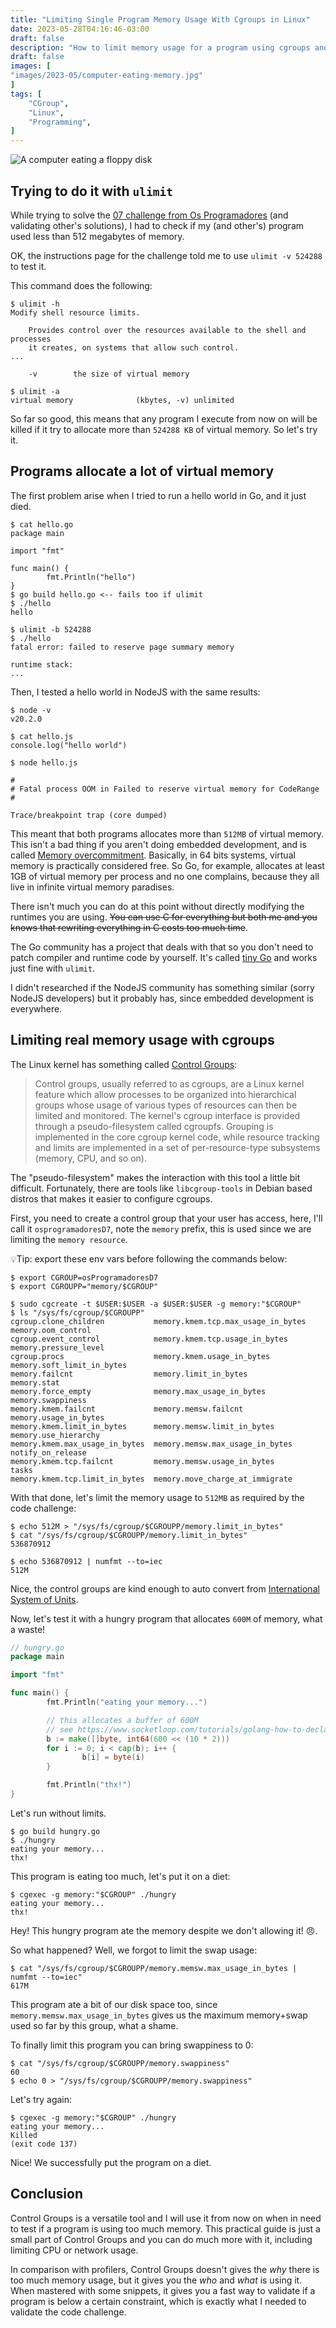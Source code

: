 ```yaml
---
title: "Limiting Single Program Memory Usage With Cgroups in Linux"
date: 2023-05-28T04:16:46-03:00
draft: false
description: "How to limit memory usage for a program using cgroups and why ulimit isn't good for it."
draft: false
images: [
"images/2023-05/computer-eating-memory.jpg"
]
tags: [
    "CGroup",
    "Linux",
    "Programming",
]
---
```

![A computer eating a floppy disk](/images/2023-05/computer-eating-memory.jpg#center "A hungry computer eating a floppy disk. Source: [Internet Archive, ROM magazine, 1977](https://archive.org/details/197708ROMV1I02/), illustrated by [Robert Grossman](https://www.robertgrossman.com/).")

## Trying to do it with `ulimit`

While trying to solve the [07 challenge from Os Programadores](https://osprogramadores.com/desafios/d07/) (and validating other's solutions), I had to check if my (and other's) program used less than 512 megabytes of memory.

OK, the instructions page for the challenge told me to use `ulimit -v 524288` to test it.

This command does the following:

```
$ ulimit -h
Modify shell resource limits.

    Provides control over the resources available to the shell and processes
    it creates, on systems that allow such control.
...

	-v        the size of virtual memory

$ ulimit -a
virtual memory              (kbytes, -v) unlimited
```

So far so good, this means that any program I execute from now on will be killed if it try to allocate more than `524288 KB` of virtual memory. So let's try it.

## Programs allocate a lot of virtual memory

The first problem arise when I tried to run a hello world in Go, and it just died.

```
$ cat hello.go
package main

import "fmt"

func main() {
        fmt.Println("hello")
}
$ go build hello.go <-- fails too if ulimit
$ ./hello
hello

$ ulimit -b 524288
$ ./hello
fatal error: failed to reserve page summary memory

runtime stack:
...
```

Then, I tested a hello world in NodeJS with the same results:

```
$ node -v
v20.2.0

$ cat hello.js
console.log("hello world")

$ node hello.js

#
# Fatal process OOM in Failed to reserve virtual memory for CodeRange
#

Trace/breakpoint trap (core dumped)
```

This meant that both programs allocates more than `512MB` of virtual memory. This isn't a bad thing if you aren't doing embedded development, and is called [Memory overcommitment](https://en.wikipedia.org/wiki/Memory_overcommitment). Basically, in 64 bits systems, virtual memory is practically considered free. So Go, for example, allocates at least 1GB of virtual memory per process and no one complains, because they all live in infinite virtual memory paradises.

There isn't much you can do at this point without directly modifying the runtimes you are using. ~~You can use C for everything but both me and you knows that rewriting everything in C costs too much time~~.

The Go community has a project that deals with that so you don't need to patch compiler and runtime code by yourself. It's called [tiny Go](https://tinygo.org/) and works just fine with `ulimit`.

I didn't researched if the NodeJS community has something similar (sorry NodeJS developers) but it probably has, since embedded development is everywhere.

## Limiting real memory usage with cgroups

The Linux kernel has something called [Control Groups](https://man7.org/linux/man-pages/man7/cgroups.7.html):

>	Control groups, usually referred to as cgroups, are a Linux kernel feature which allow processes to be organized into hierarchical groups whose usage of various types of resources can then be limited and monitored.  The kernel's cgroup interface is provided through a pseudo-filesystem called cgroupfs.  Grouping is implemented in the core cgroup kernel code, while resource tracking and limits are implemented in a set of per-resource-type subsystems (memory, CPU, and so on).

The "pseudo-filesystem" makes the interaction with this tool a little bit difficult. Fortunately, there are tools like `libcgroup-tools` in Debian based distros that makes it easier to configure cgroups.

First, you need to create a control group that your user has access, here, I'll call it `osprogramadoresD7`, note the `memory` prefix, this is used since we are limiting the `memory resource`.

💡Tip: export these env vars before following the commands below:
```
$ export CGROUP=osProgramadoresD7
$ export CGROUPP="memory/$CGROUP"
```

```
$ sudo cgcreate -t $USER:$USER -a $USER:$USER -g memory:"$CGROUP"
$ ls "/sys/fs/cgroup/$CGROUPP"
cgroup.clone_children           memory.kmem.tcp.max_usage_in_bytes  memory.oom_control
cgroup.event_control            memory.kmem.tcp.usage_in_bytes      memory.pressure_level
cgroup.procs                    memory.kmem.usage_in_bytes          memory.soft_limit_in_bytes
memory.failcnt                  memory.limit_in_bytes               memory.stat
memory.force_empty              memory.max_usage_in_bytes           memory.swappiness
memory.kmem.failcnt             memory.memsw.failcnt                memory.usage_in_bytes
memory.kmem.limit_in_bytes      memory.memsw.limit_in_bytes         memory.use_hierarchy
memory.kmem.max_usage_in_bytes  memory.memsw.max_usage_in_bytes     notify_on_release
memory.kmem.tcp.failcnt         memory.memsw.usage_in_bytes         tasks
memory.kmem.tcp.limit_in_bytes  memory.move_charge_at_immigrate
```

With that done, let's limit the memory usage to `512MB` as required by the code challenge:

```
$ echo 512M > "/sys/fs/cgroup/$CGROUPP/memory.limit_in_bytes"
$ cat "/sys/fs/cgroup/$CGROUPP/memory.limit_in_bytes"
536870912

$ echo 536870912 | numfmt --to=iec
512M
```

Nice, the control groups are kind enough to auto convert from [International System of Units](https://physics.nist.gov/cuu/Units/binary.html).

Now, let's test it with a hungry program that allocates `600M` of memory, what a waste!

```go
// hungry.go
package main

import "fmt"

func main() {
        fmt.Println("eating your memory...")

		// this allocates a buffer of 600M
        // see https://www.socketloop.com/tutorials/golang-how-to-declare-kilobyte-megabyte-gigabyte-terabyte-and-so-on
        b := make([]byte, int64(600 << (10 * 2)))
        for i := 0; i < cap(b); i++ {
                b[i] = byte(i)
        }

        fmt.Println("thx!")
}
```

Let's run without limits.

```
$ go build hungry.go
$ ./hungry
eating your memory...
thx!
```

This program is eating too much, let's put it on a diet:

```
$ cgexec -g memory:"$CGROUP" ./hungry
eating your memory...
thx!
```

Hey! This hungry program ate the memory despite we don't allowing it! 😠.

So what happened? Well, we forgot to limit the swap usage:

```
$ cat "/sys/fs/cgroup/$CGROUPP/memory.memsw.max_usage_in_bytes | numfmt --to=iec"
617M
```

This program ate a bit of our disk space too, since `memory.memsw.max_usage_in_bytes` gives us the maximum memory+swap used so far by this group, what a shame.

To finally limit this program you can bring swappiness to 0:

```
$ cat "/sys/fs/cgroup/$CGROUPP/memory.swappiness"
60
$ echo 0 > "/sys/fs/cgroup/$CGROUPP/memory.swappiness"
```

Let's try again:

```
$ cgexec -g memory:"$CGROUP" ./hungry
eating your memory...
Killed
(exit code 137)
```

Nice! We successfully put the program on a diet.

## Conclusion

Control Groups is a versatile tool and I will use it from now on when in need to test if a program is using too much memory. This practical guide is just a small part of Control Groups and you can do much more with it, including limiting CPU or network usage.

In comparison with profilers, Control Groups doesn't gives the *why* there is too much memory usage, but it gives you the *who* and *what* is using it. When mastered with some snippets, it gives you a fast way to validate if a program is below a certain constraint, which is exactly what I needed to validate the code challenge.


